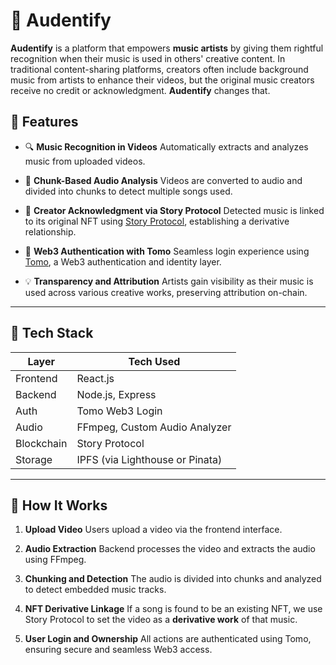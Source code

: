# 🎵 Audentify

**Audentify** is a platform that empowers **music artists** by giving them rightful recognition when their music is used in others' creative content. In traditional content-sharing platforms, creators often include background music from artists to enhance their videos, but the original music creators receive no credit or acknowledgment. **Audentify** changes that.

## 🌟 Features

- 🔍 **Music Recognition in Videos**
  Automatically extracts and analyzes music from uploaded videos.

- 🧠 **Chunk-Based Audio Analysis**
  Videos are converted to audio and divided into chunks to detect multiple songs used.

- 🪪 **Creator Acknowledgment via Story Protocol**
  Detected music is linked to its original NFT using [Story Protocol](https://www.storyprotocol.xyz/), establishing a derivative relationship.

- 🔐 **Web3 Authentication with Tomo**
  Seamless login experience using [Tomo](https://www.tomo.xyz/), a Web3 authentication and identity layer.

- 💡 **Transparency and Attribution**
  Artists gain visibility as their music is used across various creative works, preserving attribution on-chain.

---

## 🔧 Tech Stack

| Layer      | Tech Used                       |
| ---------- | ------------------------------- |
| Frontend   | React.js                        |
| Backend    | Node.js, Express                |
| Auth       | Tomo Web3 Login                 |
| Audio      | FFmpeg, Custom Audio Analyzer   |
| Blockchain | Story Protocol                  |
| Storage    | IPFS (via Lighthouse or Pinata) |

---

## 🚀 How It Works

1. **Upload Video**
   Users upload a video via the frontend interface.

2. **Audio Extraction**
   Backend processes the video and extracts the audio using FFmpeg.

3. **Chunking and Detection**
   The audio is divided into chunks and analyzed to detect embedded music tracks.

4. **NFT Derivative Linkage**
   If a song is found to be an existing NFT, we use Story Protocol to set the video as a **derivative work** of that music.

5. **User Login and Ownership**
   All actions are authenticated using Tomo, ensuring secure and seamless Web3 access.
